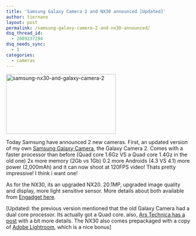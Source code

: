 ```yaml
---
title: 'Samsung Galaxy Camera 2 and NX30 announced [Updated]'
author: tiernano
layout: post
permalink: /samsung-galaxy-camera-2-and-nx30-announced/
dsq_thread_id:
  - 2089237294
dsq_needs_sync:
  - 1
categories:
  - cameras
---
```

[<img class="alignnone size-medium wp-image-421" alt="samsung-nx30-and-galaxy-camera-2" src="http://www.geekphotographer.com/wp-content/uploads/2014/01/samsung-nx30-and-galaxy-camera-2-300x163.jpg" width="300" height="163" />][1]

Today Samsung have announced 2 new cameras. First, an updated version of my own [Samsung Galaxy Camera][2], the Galaxy Camera 2. Comes with a faster processor than before (Quad core 1.6Gz VS a Quad core 1.4Gz in the old one) 2x more memory (2Gb vs 1Gb) 0.2 more Androids (4.3 VS 4.1) more power (2,000mAh) and it can now shoot at 120FPS video! Thats pretty impressive! I think i want one!

As for the NX30, its an upgraded NX20. 20.1MP, upgraded image quality and display, more light sensitive sensor. More details about both available from [Engadget here][3].

[Updated: the previous version mentioned that the old Galaxy Camera had a dual core processor. Its actually got a Quad core. also, [Ars Technica has a post][4] with a bit more details. The NX30 also comes prepackaged with a copy of [Adobe Lightroom][5], which is a nice bonus]

 [1]: http://www.geekphotographer.com/wp-content/uploads/2014/01/samsung-nx30-and-galaxy-camera-2.jpg
 [2]: http://www.geekphotographer.com/samsung-and-nikon-announce-android-powered-cameras/
 [3]: http://www.engadget.com/2014/01/02/samsung-galaxy-camera-2-and-nx-30/?ncid=rss_truncated
 [4]: http://arstechnica.com/gadgets/2014/01/samsung-refreshes-galaxy-camera-and-galaxy-nx-android-cameras/
 [5]: http://bit.ly/19Evd3Z